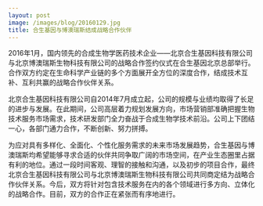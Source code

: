 ```yaml
---
layout: post
image: /images/blog/20160129.jpg
title: 合生基因与博澳瑞斯结成战略合作伙伴
---
```


2016年1月，国内领先的合成生物学医药技术企业——北京合生基因科技有限公司与北京博澳瑞斯生物科技有限公司的战略合作签约仪式在合生基因北京总部举行。合作双方约定在生命科学产业链的多个方面展开全方位的深度合作，结成技术互补、互利共赢的战略合作伙伴关系。

北京合生基因科技有限公司自2014年7月成立起，公司的规模与业绩均取得了长足的进步与发展。在此期间，公司高层着力规划发展方向，市场营销部准确把握生物技术服务市场需求，技术研发部门全力奋战于合成生物学技术前沿。公司上下团结一心，各部门通力合作，不断创新、努力拼搏。

为应对具有多样化、全面化、个性化服务需求的未来市场发展趋势，合生基因与博澳瑞斯均希望能够寻求合适的伙伴共同争取广阔的市场空间，在产业生态圈里占据有利的地位。通过一段时间客观、理智的接触和沟通，以及初步的项目合作，最终北京合生基因科技有限公司与北京博澳瑞斯生物科技有限公司共同商定结为战略合作伙伴关系。今后，双方将针对包含技术服务在内的各个领域进行多方向、立体化的战略合作。目前，双方的合作正在紧张而有序地进行。
